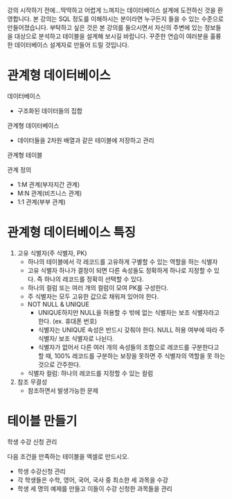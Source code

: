 강의 시작하기 전에...딱딱하고 어렵게 느껴지는 데이터베이스 설계에 도전하신 것을 환영합니다. 본 강의는 SQL 정도를 이해하시는 분이라면 누구든지 들을 수 있는 수준으로 만들어졌습니다. 부탁하고 싶은 것은 본 강의를 들으시면서 자신의 주변에 있는 정보들을 대상으로 분석하고 테이블을 설계해 보시길 바랍니다. 꾸준한 연습이 여러분을 훌륭한 데이터베이스 설계자로 만들어 드릴 것입니다.



# 관계형 데이터베이스



데이터베이스

- 구조화된 데이터들의 집합

관계형 데이터베이스

- 데이터들을 2차원 배열과 같은 테이블에 저장하고 관리

관계형 테이블



관계 정의

- 1:M 관계(부자지간 관계)
- M:N 관계(비즈니스 관계)
- 1:1 관계(부부 관계)



# 관계형 데이터베이스 특징

1. 고유 식별자(주 식별자, PK)
   - 하나의 테이블에서 각 레코드를 고유하게 구별할 수 있는 역할을 하는 식별자
   - 고유 식별자 하나가 결정이 되면 다른 속성들도 정확하게 하나로 지정할 수 있다. 즉 하나의 레코드를 정확히 선택할 수 있다.
   - 하나의 컬럼 또는 여러 개의 컬럼이 모여 PK를 구성한다.
   - 주 식별자는 모두 고유한 값으로 채워져 있어야 한다.
   - NOT NULL & UNIQUE
     - UNIQUE하지만 NULL을 허용할 수 밖에 없는 식별자는 보조 식별자라고 한다. (ex. 휴대폰 번호)
     - 식별자는 UNIQUE 속성은 반드시 갖춰야 한다. NULL 허용 여부에 따라 주 식별자/ 보조 식별자로 나뉜다.
     - 식별자가 없어서 다른 여러 개의 속성들의 조합으로 레코드를 구분한다고 할 때, 100% 레코드를 구분하는 보장을 못하면 주 식별자의 역할을 못 하는 것으로 간주한다.
   - 식별자 컬럼: 하나의 레코드를 지정할 수 있는 컬럼
2. 참조 무결성
   - 참조하면서 발생가능한 문제







# 테이블 만들기

학생 수강 신청 관리

다음 조건을 만족하는 테이블을 엑셀로 만드시오.

- 학생 수강신청 관리
- 각 학생들은 수학, 영어, 국어, 국사 중 최소한 세 과목을 수강
- 학생 세 명의 예제를 만들고 이들이 수강 신청한 과목들을 관리
